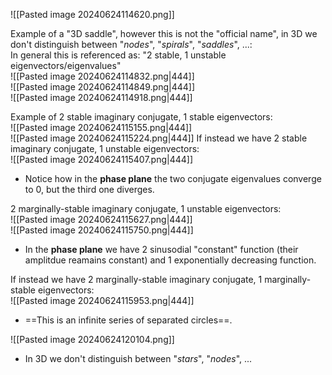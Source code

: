 
![[Pasted image 20240624114620.png]]

Example of a "3D saddle", however this is not the "official name", in 3D we don't distinguish between "*nodes*", "*spirals*", "*saddles*", ...:<br>In general this is referenced as: "2 stable, 1 unstable eigenvectors/eigenvalues"<br>![[Pasted image 20240624114832.png|444]]<br>![[Pasted image 20240624114849.png|444]]<br>![[Pasted image 20240624114918.png|444]]

Example of 2 stable imaginary conjugate, 1 stable eigenvectors:<br>![[Pasted image 20240624115155.png|444]]<br>![[Pasted image 20240624115224.png|444]]
If instead we have 2 stable imaginary conjugate, 1 unstable eigenvectors:<br>![[Pasted image 20240624115407.png|444]]
- Notice how in the **phase plane** the two conjugate eigenvalues converge to $0$, but the third one diverges.

2 marginally-stable imaginary conjugate, 1 unstable eigenvectors:<br>![[Pasted image 20240624115627.png|444]]<br>![[Pasted image 20240624115750.png|444]]
- In the **phase plane** we have 2 sinusodial "constant" function (their amplitdue reamains constant) and 1 exponentially decreasing function.

If instead we have 2 marginally-stable imaginary conjugate, 1 marginally-stable eigenvectors:<br>![[Pasted image 20240624115953.png|444]]
- ==This is an infinite series of separated circles==.

![[Pasted image 20240624120104.png]]
- In 3D we don't distinguish between "*stars*", "*nodes*", ...

